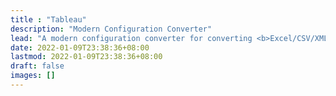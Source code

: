 ```yaml
---
title : "Tableau"
description: "Modern Configuration Converter"
lead: "A modern configuration converter for converting <b>Excel/CSV/XML</b> to multiple formats: <a href='https://developers.google.com/protocol-buffers/docs/proto3#json'><b>JSON(protojson)</b></a>, <a href='https://pkg.go.dev/google.golang.org/protobuf/encoding/prototext'><b>Text(prototext)</b></a>, and <a href='https://pkg.go.dev/google.golang.org/protobuf/encoding/protowire'><b>Wire(protowire)</b></a>. Powered by <a href='https://developers.google.com/protocol-buffers/docs/proto3'>Protobuf (proto3).</a>"
date: 2022-01-09T23:38:36+08:00
lastmod: 2022-01-09T23:38:36+08:00
draft: false
images: []
---
```

